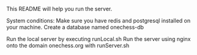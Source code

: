This README will help you run the server.

System conditions:
Make sure you have redis and postgresql installed on your machine.
Create a database named onechess-db

Run the local server by executing runLocal.sh
Run the server using nginx onto the domain onechess.org with runServer.sh
